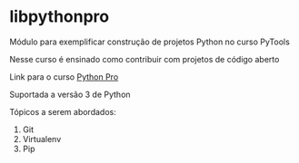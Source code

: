 # libpythonpro

Módulo para exemplificar construção de projetos Python no curso PyTools

Nesse curso é ensinado como contribuir com projetos de código aberto

Link para o curso [Python Pro](https://www.python.pro.br)

Suportada a versão 3 de Python

Tópicos a serem abordados:
 1. Git
 2. Virtualenv
 3. Pip
